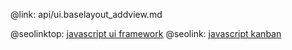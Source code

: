 @link: api/ui.baselayout_addview.md

@seolinktop: [javascript ui framework](https://webix.com)
@seolink: [javascript kanban](https://webix.com/kanban/)